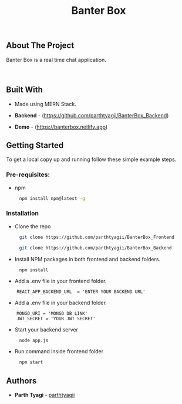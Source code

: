 <br/>
<p align="center">
  
  <h1 align="center">Banter Box</h1>
  <br>
  
</p>


## About The Project

Banter Box is a real time chat application.

<br>

## Built With

* Made using MERN Stack.

* **Backend** - (https://github.com/parthtyagii/BanterBox_Backend)

* **Demo** - (https://banterbox.netlify.app)

## Getting Started

To get a local copy up and running follow these simple example steps.

### Pre-requisites:

* npm

```sh
     npm install npm@latest -g
```

### Installation

* Clone the repo 

```sh
     git clone https://github.com/parthtyagii/BanterBox_Frontend
```

```sh
     git clone https://github.com/parthtyagii/BanterBox_Backend
```

* Install NPM packages in both frontend and backend folders.

```sh
     npm install
```

* Add a .env file in your frontend folder.

```JS
    REACT_APP_BACKEND_URL  = 'ENTER YOUR BACKEND URL'
```

* Add a .env file in your backend folder.

```JS
    MONGO_URI = 'MONGO DB LINK'
    JWT_SECRET = 'YOUR JWT SECRET'
```

* Start your backend server

```JS
     node app.js
```

* Run command inside frontend folder

```sh
     npm start
```

## Authors

* **Parth Tyagi** - [parthtyagii](https://github.com/parthtyagii)


